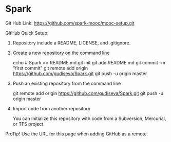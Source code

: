 # Spark

Git Hub Link:
	https://github.com/spark-mooc/mooc-setup.git

GitHub Quick Setup:
	
1. Repository include a README, LICENSE, and .gitignore.

2. Create a new repository on the command line

	echo # Spark >> README.md
	git init
	git add README.md
	git commit -m "first commit"
	git remote add origin https://github.com/gudiseva/Spark.git
	git push -u origin master

3. Push an existing repository from the command line

	git remote add origin https://github.com/gudiseva/Spark.git
	git push -u origin master

4. Import code from another repository

	You can initialize this repository with code from a Subversion, Mercurial, or TFS project.

ProTip! Use the URL for this page when adding GitHub as a remote.